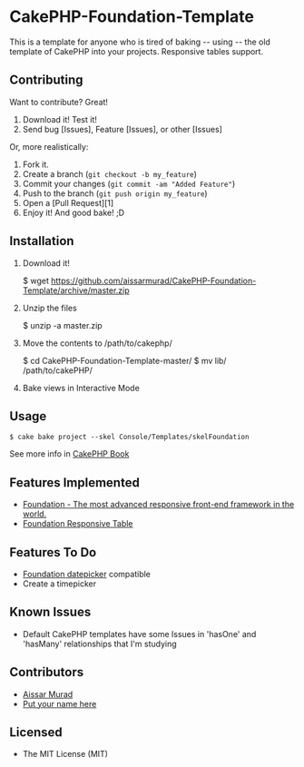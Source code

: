 CakePHP-Foundation-Template
===========================

This is a template for anyone who is tired of baking -- using -- the old template of CakePHP into your projects. Responsive tables support.

Contributing
------------

Want to contribute? Great!

1. Download it! Test it!
2. Send bug [Issues], Feature [Issues], or other [Issues]

Or, more realistically:

1. Fork it.
2. Create a branch (`git checkout -b my_feature`)
3. Commit your changes (`git commit -am "Added Feature"`)
4. Push to the branch (`git push origin my_feature`)
5. Open a [Pull Request][1]
6. Enjoy it! And good bake! ;D

Installation
------------

1. Download it!
    
    $ wget https://github.com/aissarmurad/CakePHP-Foundation-Template/archive/master.zip


2. Unzip the files

    $ unzip -a master.zip


3. Move the contents to /path/to/cakephp/

    $ cd CakePHP-Foundation-Template-master/
    $ mv lib/ /path/to/cakePHP/


4. Bake views in Interactive Mode

Usage
-----

    $ cake bake project --skel Console/Templates/skelFoundation

 See more info in [CakePHP Book](http://book.cakephp.org/2.0/en/console-and-shells/code-generation-with-bake.html)

Features Implemented
--------------------
* [Foundation - The most advanced responsive front-end framework in the world.](http://foundation.zurb.com/)
* [Foundation Responsive Table](http://zurb.com/playground/responsive-tables)

Features To Do
--------------
* [Foundation datepicker]( http://foundation-datepicker.peterbeno.com/) compatible
* Create a timepicker

Known Issues
------------
* Default CakePHP templates have some Issues in 'hasOne' and 'hasMany' relationships that I'm studying

Contributors
------------
* [Aissar Murad](http://facebook.com/aissarmurad/)
* [Put your name here](http://localhost/)

Licensed
--------
* The MIT License (MIT)
